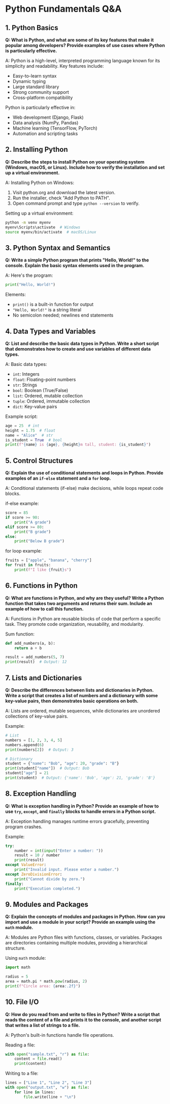 # Python Fundamentals Q&A

## 1. Python Basics

**Q: What is Python, and what are some of its key features that make it popular among developers? Provide examples of use cases where Python is particularly effective.**

A: Python is a high-level, interpreted programming language known for its simplicity and readability. Key features include:

- Easy-to-learn syntax
- Dynamic typing
- Large standard library
- Strong community support
- Cross-platform compatibility

Python is particularly effective in:
- Web development (Django, Flask)
- Data analysis (NumPy, Pandas)
- Machine learning (TensorFlow, PyTorch)
- Automation and scripting tasks

## 2. Installing Python

**Q: Describe the steps to install Python on your operating system (Windows, macOS, or Linux). Include how to verify the installation and set up a virtual environment.**

A: Installing Python on Windows:
1. Visit python.org and download the latest version.
2. Run the installer, check "Add Python to PATH".
3. Open command prompt and type `python --version` to verify.

Setting up a virtual environment:
```bash
python -m venv myenv
myenv\Scripts\activate  # Windows
source myenv/bin/activate  # macOS/Linux
```

## 3. Python Syntax and Semantics

**Q: Write a simple Python program that prints "Hello, World!" to the console. Explain the basic syntax elements used in the program.**

A: Here's the program:
```python
print("Hello, World!")
```

Elements:
- `print()` is a built-in function for output
- `"Hello, World!"` is a string literal
- No semicolon needed; newlines end statements

## 4. Data Types and Variables

**Q: List and describe the basic data types in Python. Write a short script that demonstrates how to create and use variables of different data types.**

A: Basic data types:
- `int`: Integers
- `float`: Floating-point numbers
- `str`: Strings
- `bool`: Boolean (True/False)
- `list`: Ordered, mutable collection
- `tuple`: Ordered, immutable collection
- `dict`: Key-value pairs

Example script:
```python
age = 25  # int
height = 1.75  # float
name = "Alice"  # str
is_student = True  # bool
print(f"{name} is {age}, {height}m tall, student: {is_student}")
```

## 5. Control Structures

**Q: Explain the use of conditional statements and loops in Python. Provide examples of an `if-else` statement and a `for` loop.**

A: Conditional statements (if-else) make decisions, while loops repeat code blocks.

if-else example:
```python
score = 85
if score >= 90:
    print("A grade")
elif score >= 80:
    print("B grade")
else:
    print("Below B grade")
```

for loop example:
```python
fruits = ["apple", "banana", "cherry"]
for fruit in fruits:
    print(f"I like {fruit}s")
```

## 6. Functions in Python

**Q: What are functions in Python, and why are they useful? Write a Python function that takes two arguments and returns their sum. Include an example of how to call this function.**

A: Functions in Python are reusable blocks of code that perform a specific task. They promote code organization, reusability, and modularity.

Sum function:
```python
def add_numbers(a, b):
    return a + b

result = add_numbers(5, 7)
print(result)  # Output: 12
```

## 7. Lists and Dictionaries

**Q: Describe the differences between lists and dictionaries in Python. Write a script that creates a list of numbers and a dictionary with some key-value pairs, then demonstrates basic operations on both.**

A: Lists are ordered, mutable sequences, while dictionaries are unordered collections of key-value pairs.

Example:
```python
# List
numbers = [1, 2, 3, 4, 5]
numbers.append(6)
print(numbers[2])  # Output: 3

# Dictionary
student = {"name": "Bob", "age": 20, "grade": "B"}
print(student["name"])  # Output: Bob
student["age"] = 21
print(student)  # Output: {'name': 'Bob', 'age': 21, 'grade': 'B'}
```

## 8. Exception Handling

**Q: What is exception handling in Python? Provide an example of how to use `try`, `except`, and `finally` blocks to handle errors in a Python script.**

A: Exception handling manages runtime errors gracefully, preventing program crashes.

Example:
```python
try:
    number = int(input("Enter a number: "))
    result = 10 / number
    print(result)
except ValueError:
    print("Invalid input. Please enter a number.")
except ZeroDivisionError:
    print("Cannot divide by zero.")
finally:
    print("Execution completed.")
```

## 9. Modules and Packages

**Q: Explain the concepts of modules and packages in Python. How can you import and use a module in your script? Provide an example using the `math` module.**

A: Modules are Python files with functions, classes, or variables. Packages are directories containing multiple modules, providing a hierarchical structure.

Using `math` module:
```python
import math

radius = 5
area = math.pi * math.pow(radius, 2)
print(f"Circle area: {area:.2f}")
```

## 10. File I/O

**Q: How do you read from and write to files in Python? Write a script that reads the content of a file and prints it to the console, and another script that writes a list of strings to a file.**

A: Python's built-in functions handle file operations.

Reading a file:
```python
with open("sample.txt", "r") as file:
    content = file.read()
    print(content)
```

Writing to a file:
```python
lines = ["Line 1", "Line 2", "Line 3"]
with open("output.txt", "w") as file:
    for line in lines:
        file.write(line + "\n")
```
